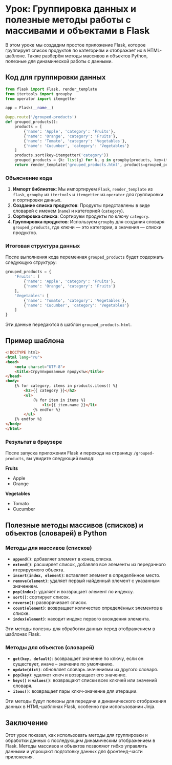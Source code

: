 
# Урок: Группировка данных и полезные методы работы с массивами и объектами в Flask

В этом уроке мы создадим простое приложение Flask, которое группирует список продуктов по категориям и отображает их в HTML-шаблоне. Также разберём методы массивов и объектов Python, полезные для динамической работы с данными.

## Код для группировки данных

```python
from flask import Flask, render_template
from itertools import groupby
from operator import itemgetter

app = Flask(__name__)

@app.route('/grouped-products')
def grouped_products():
    products = [
        {'name': 'Apple', 'category': 'Fruits'},
        {'name': 'Orange', 'category': 'Fruits'},
        {'name': 'Tomato', 'category': 'Vegetables'},
        {'name': 'Cucumber', 'category': 'Vegetables'}
    ]
    products.sort(key=itemgetter('category'))
    grouped_products = {k: list(g) for k, g in groupby(products, key=itemgetter('category'))}
    return render_template('grouped_products.html', products=grouped_products)
```

### Объяснение кода

1. **Импорт библиотек**: Мы импортируем `Flask`, `render_template` из `flask`, `groupby` из `itertools` и `itemgetter` из `operator` для группировки и сортировки данных.
2. **Создание списка продуктов**: Продукты представлены в виде словарей с именем (`name`) и категорией (`category`).
3. **Сортировка списка**: Сортируем продукты по ключу `category`.
4. **Группировка продуктов**: Используем `groupby` для создания словаря `grouped_products`, где ключи — это категории, а значения — списки продуктов.

### Итоговая структура данных

После выполнения кода переменная `grouped_products` будет содержать следующую структуру:

```python
grouped_products = {
    'Fruits': [
        {'name': 'Apple', 'category': 'Fruits'},
        {'name': 'Orange', 'category': 'Fruits'}
    ],
    'Vegetables': [
        {'name': 'Tomato', 'category': 'Vegetables'},
        {'name': 'Cucumber', 'category': 'Vegetables'}
    ]
}
```

Эти данные передаются в шаблон `grouped_products.html`.

## Пример шаблона

```html
<!DOCTYPE html>
<html lang="ru">
<head>
    <meta charset="UTF-8">
    <title>Сгруппированные продукты</title>
</head>
<body>
    {% for category, items in products.items() %}
        <h2>{{ category }}</h2>
        <ul>
            {% for item in items %}
                <li>{{ item.name }}</li>
            {% endfor %}
        </ul>
    {% endfor %}
</body>
</html>
```

### Результат в браузере

После запуска приложения Flask и перехода на страницу `/grouped-products`, вы увидите следующий вывод:

**Fruits**
- Apple
- Orange

**Vegetables**
- Tomato
- Cucumber

## Полезные методы массивов (списков) и объектов (словарей) в Python

### Методы для массивов (списков)

- **`append()`**: добавляет элемент в конец списка.
- **`extend()`**: расширяет список, добавляя все элементы из переданного итерируемого объекта.
- **`insert(index, element)`**: вставляет элемент в определённое место.
- **`remove(element)`**: удаляет первый найденный элемент с указанным значением.
- **`pop(index)`**: удаляет и возвращает элемент по индексу.
- **`sort()`**: сортирует список.
- **`reverse()`**: разворачивает список.
- **`count(element)`**: возвращает количество определённых элементов в списке.
- **`index(element)`**: находит индекс первого вхождения элемента.

Эти методы полезны для обработки данных перед отображением в шаблонах Flask.

### Методы для объектов (словарей)

- **`get(key, default)`**: возвращает значение по ключу, если он существует, иначе – значение по умолчанию.
- **`update(dict)`**: обновляет словарь значениями из другого словаря.
- **`pop(key)`**: удаляет ключ и возвращает его значение.
- **`keys()`** и **`values()`**: возвращают списки всех ключей или значений словаря.
- **`items()`**: возвращает пары ключ-значение для итерации.

Эти методы будут полезны для передачи и динамического отображения данных в HTML-шаблонах Flask, особенно при использовании Jinja.

## Заключение

Этот урок показал, как использовать методы для группировки и обработки данных с последующим динамическим отображением в Flask. Методы массивов и объектов позволяют гибко управлять данными и упрощают подготовку данных для фронтенд-части приложения.
